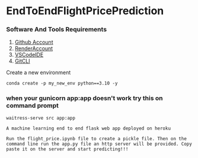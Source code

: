 # EndToEndFlightPricePrediction

### Software And Tools Requirements

1. [Github Account](https://github.com)
2. [RenderAccount](https://render.com)
3. [VSCodeIDE](https://code.visualstudio.com/)
4. [GitCLI](https://git-scm.com/book/en/v2/Getting-Started-The-Command-Line)

Create a new environment

```conda create -p my_new_env python==3.10 -y```

### when your gunicorn app:app doesn't work try this on command prompt
```
waitress-serve src app:app
```

```A machine learning end to end flask web app deployed on heroku```

```Run the flight_price.ipynb file to create a pickle file. Then on the command line run the app.py file an http server will be provided. Copy paste it on the server and start predicting!!!```
